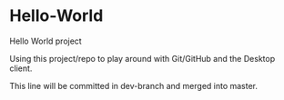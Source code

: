 # Hello-World
Hello World project

Using this project/repo to play around with Git/GitHub and the Desktop client.

This line will be committed in dev-branch and merged into master.